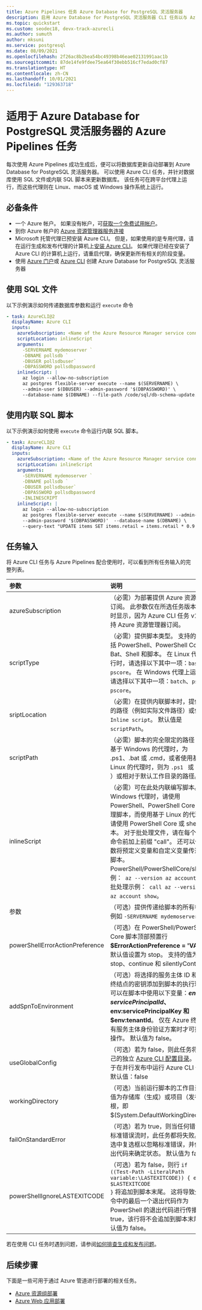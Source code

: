 ```yaml
---
title: Azure Pipelines 任务 Azure Database for PostgreSQL 灵活服务器
description: 启用 Azure Database for PostgreSQL 灵活服务器 CLI 任务以与 Azure Pipelines 配合使用
ms.topic: quickstart
ms.custom: seodec18, devx-track-azurecli
ms.author: sumuth
author: mksuni
ms.service: postgresql
ms.date: 08/09/2021
ms.openlocfilehash: 2f26ac8b2bea54bc49398b46eae02131991aac1b
ms.sourcegitcommit: 87de14fe9fdee75ea64f30ebb516cf7edad0cf87
ms.translationtype: HT
ms.contentlocale: zh-CN
ms.lasthandoff: 10/01/2021
ms.locfileid: "129363718"
---
```

# <a name="azure-pipelines-task-for-azure-database-for-postgresql-flexible-server"></a>适用于 Azure Database for PostgreSQL 灵活服务器的 Azure Pipelines 任务

每次使用 Azure Pipelines 成功生成后，便可以将数据库更新自动部署到 Azure Database for PostgreSQL 灵活服务器。  可以使用 Azure CLI 任务，并针对数据库使用 SQL 文件或内联 SQL 脚本来更新数据库。 该任务可在跨平台代理上运行，而这些代理则在 Linux、macOS 或 Windows 操作系统上运行。

## <a name="prerequisites"></a>必备条件

- 一个 Azure 帐户。 如果没有帐户，可[获取一个免费试用帐户](https://azure.microsoft.com/free/)。
- 到你 Azure 帐户的 [Azure 资源管理器服务连接](/azure/devops/pipelines/library/connect-to-azure)
- Microsoft 托管代理已预安装 Azure CLI。 但是，如果使用的是专用代理，请在运行生成和发布代理的计算机上[安装 Azure CLI](/cli/azure/install-azure-cli)。 如果代理已经在安装了 Azure CLI 的计算机上运行，请重启代理，确保更新所有相关的阶段变量。
- 使用 [Azure 门户](./quickstart-create-server-portal.md)或 [Azure CLI](./quickstart-create-server-cli.md) 创建 Azure Database for PostgreSQL 灵活服务器


## <a name="use-sql-file"></a>使用 SQL 文件

以下示例演示如何传递数据库参数和运行 ```execute``` 命令  

```yaml
- task: AzureCLI@2
  displayName: Azure CLI
  inputs:
    azureSubscription: <Name of the Azure Resource Manager service connection>
    scriptLocation: inlineScript
    arguments:
      -SERVERNAME mydemoserver `
      -DBNAME pollsdb `
      -DBUSER pollsdbuser`
      -DBPASSWORD pollsdbpassword
    inlineScript: |
      az login --allow-no-subscription
      az postgres flexible-server execute --name $(SERVERNAME) \
      --admin-user $(DBUSER) --admin-password '$(DBPASSWORD)' \
      --database-name $(DBNAME) --file-path /code/sql/db-schema-update.sql
```

## <a name="use-inline-sql-script"></a>使用内联 SQL 脚本

以下示例演示如何使用 ```execute``` 命令运行内联 SQL 脚本。

```yaml
- task: AzureCLI@2
  displayName: Azure CLI
  inputs:
    azureSubscription: <Name of the Azure Resource Manager service connection>
    scriptLocation: inlineScript
    arguments:
      -SERVERNAME mydemoserver `
      -DBNAME pollsdb `
      -DBUSER pollsdbuser`
      -DBPASSWORD pollsdbpassword
      -INLINESCRIPT 
    inlineScript: |
      az login --allow-no-subscription 
      az postgres flexible-server execute --name $(SERVERNAME) --admin-user $(DBUSER) \
      --admin-password '$(DBPASSWORD)'  --database-name $(DBNAME) \
      --query-text "UPDATE items SET items.retail = items.retail * 0.9 WHERE items.id =100;" 
```

## <a name="task-inputs"></a>任务输入

将 Azure CLI 任务与 Azure Pipelines 配合使用时，可以看到所有任务输入的完整列表。 

| 参数            | 说明         | 
| :------------------- | :-------------------|
| azureSubscription| （必需）为部署提供 Azure 资源管理器订阅。 此参数仅在所选任务版本为 0.* 时显示，因为 Azure CLI 任务 v1.0 仅支持 Azure 资源管理器订阅。 |
|scriptType| （必需）提供脚本类型。 支持的脚本包括 PowerShell、PowerShell Core、Bat、Shell 和脚本。 在 Linux 代理上运行时，请选择以下其中一项：```bash``` 或 ```pscore```。 在 Windows 代理上运行时，请选择以下其中一项：```batch```、```ps``` 或 ```pscore```。 |
|sriptLocation| （必需）在提供内联脚本时，提供脚本的路径（例如实际文件路径）或使用 ```Inline script```。 默认值是 ```scriptPath```。 |
|scriptPath| （必需）脚本的完全限定的路径（使用基于 Windows 的代理时，为 .ps1、.bat 或 .cmd，或者使用基于 Linux 的代理时，则为 <code>.ps1 </code> 或 <code>.sh </code>）或相对于默认工作目录的路径。 |
|inlineScript|（必需）可在此处内联编写脚本。 使用 Windows 代理时，请使用 PowerShell、PowerShell Core 或批处理脚本，而使用基于 Linux 的代理时，请使用 PowerShell Core 或 shell 脚本。 对于批处理文件，请在每个 Azure 命令前加上前缀 \"call\"。 还可以使用参数将预定义变量和自定义变量传递给此脚本。 <br/>PowerShell/PowerShellCore/shell 示例：``` az --version az account show``` <br/>批处理示例：``` call az --version call az account show```。 |
| 参数| （可选）提供传递给脚本的所有参数。 例如 ```-SERVERNAME mydemoserver```。 |
|powerShellErrorActionPreference| （可选）在 PowerShell/PowerShell Core 脚本顶部预置行 <b>$ErrorActionPreference = 'VALUE'</b>。 默认值设置为 stop。 支持的值为 stop、continue 和 silentlyContinue。 |
|addSpnToEnvironment|（可选）将选择的服务主体 ID 和 Azure 终结点的密钥添加到脚本的执行环境。 可以在脚本中使用以下变量：<b>$env:servicePrincipalId、$env:servicePrincipalKey 和 $env:tenantId</b>。 仅在 Azure 终结点具有服务主体身份验证方案时才可执行此操作。 默认值为 false。|
|useGlobalConfig|（可选）若为 false，则此任务将使用自己的独立 <a href= "/cli/azure/azure-cli-configuration?preserve-view=true&view=azure-cli-latest#cli-configuration-file">Azure CLI 配置目录</a>。 这可用于在并行<b></b>发布中运行 Azure CLI 任务 <br/>默认值：false</td>
|workingDirectory| （可选）当前运行脚本的工作目录。  空值为存储库（生成）或项目（发布）的根，即 $(System.DefaultWorkingDirectory)。 |
|failOnStandardError|（可选）若为 true，则当任何错误写入标准错误流时，此任务都将失败。 取消选中复选框以忽略标准错误，并借助退出代码来确定状态。 默认值为 false。|
|powerShellIgnoreLASTEXITCODE| （可选）若为 false，则行 <code>if ((Test-Path -LiteralPath variable:\\LASTEXITCODE)) { exit $LASTEXITCODE }</code> 将追加到脚本末尾。 这将导致外部命令中的最后一个退出代码作为 PowerShell 的退出代码进行传播。 若为 true，该行将不会追加到脚本末尾。 默认值为 false。 |

若在使用 CLI 任务时遇到问题，请参阅[如何排查生成和发布问题](/azure/devops/pipelines/troubleshooting/troubleshooting)。

## <a name="next-steps"></a>后续步骤 
下面是一些可用于通过 Azure 管道进行部署的相关任务。

- [Azure 资源组部署](/azure/devops/pipelines/tasks/deploy/azure-resource-group-deployment)
- [Azure Web 应用部署](/azure/devops/pipelines/tasks/deploy/azure-rm-web-app-deployment)
